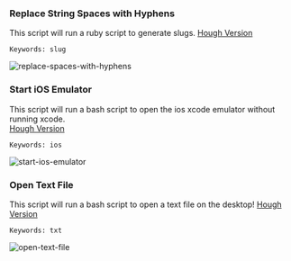 ### Replace String Spaces with Hyphens

This script will run a ruby script to generate slugs.
[Hough Version](https://github.com/chrishough/my-configurations/raw/master/software/alfredapp/studio/replace-spaces-with-hyphens.alfredworkflow)

```
Keywords: slug
```

![replace-spaces-with-hyphens](https://github.com/chrishough/my-configurations/raw/master/graphics/alfred-screenshots/replace-spaces-with-hyphens.png)


### Start iOS Emulator

This script will run a bash script to open the ios xcode emulator without running xcode.  
[Hough Version](https://github.com/chrishough/my-configurations/raw/master/software/alfredapp/studio/start-ios-emulator.alfredworkflow)

```
Keywords: ios
```

![start-ios-emulator](https://github.com/chrishough/my-configurations/raw/master/graphics/alfred-screenshots/start-ios-emulator.png)

### Open Text File

This script will run a bash script to open a text file on the desktop!
[Hough Version](https://github.com/chrishough/my-configurations/raw/master/software/alfredapp/studio/open-text-file.alfredworkflow)

```
Keywords: txt
```

![open-text-file](https://github.com/chrishough/my-configurations/raw/master/graphics/alfred-screenshots/open-text-file.png)

